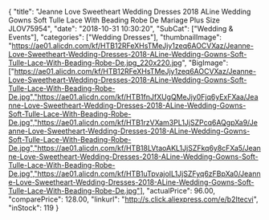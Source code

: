 {
	"title": "Jeanne Love Sweetheart Wedding Dresses 2018 ALine Wedding Gowns Soft Tulle Lace With Beading Robe De Mariage Plus Size JLOV75954",
	"date": "2018-10-31 10:30:20",
	"SubCat": ["Wedding & Events"],
	"categories": ["Wedding Dresses"],
	"thumbnailImage": "https://ae01.alicdn.com/kf/HTB12RFeXHsTMeJjy1zeq6AOCVXaz/Jeanne-Love-Sweetheart-Wedding-Dresses-2018-ALine-Wedding-Gowns-Soft-Tulle-Lace-With-Beading-Robe-De.jpg_220x220.jpg",
	"BigImage": ["https://ae01.alicdn.com/kf/HTB12RFeXHsTMeJjy1zeq6AOCVXaz/Jeanne-Love-Sweetheart-Wedding-Dresses-2018-ALine-Wedding-Gowns-Soft-Tulle-Lace-With-Beading-Robe-De.jpg","https://ae01.alicdn.com/kf/HTB1fnJfXUgQMeJjy0Fjq6yExFXaa/Jeanne-Love-Sweetheart-Wedding-Dresses-2018-ALine-Wedding-Gowns-Soft-Tulle-Lace-With-Beading-Robe-De.jpg","https://ae01.alicdn.com/kf/HTB1rzVXam3PL1JjSZPcq6AQgpXa9/Jeanne-Love-Sweetheart-Wedding-Dresses-2018-ALine-Wedding-Gowns-Soft-Tulle-Lace-With-Beading-Robe-De.jpg","https://ae01.alicdn.com/kf/HTB18LVtaoAKL1JjSZFkq6y8cFXa5/Jeanne-Love-Sweetheart-Wedding-Dresses-2018-ALine-Wedding-Gowns-Soft-Tulle-Lace-With-Beading-Robe-De.jpg","https://ae01.alicdn.com/kf/HTB1uTpvajoIL1JjSZFyq6zFBpXa0/Jeanne-Love-Sweetheart-Wedding-Dresses-2018-ALine-Wedding-Gowns-Soft-Tulle-Lace-With-Beading-Robe-De.jpg"],
	"actualPrice": 96.00,
	"comparePrice": 128.00,
	"linkurl": "http://s.click.aliexpress.com/e/b2Itecvi",
	"inStock": 119
}
